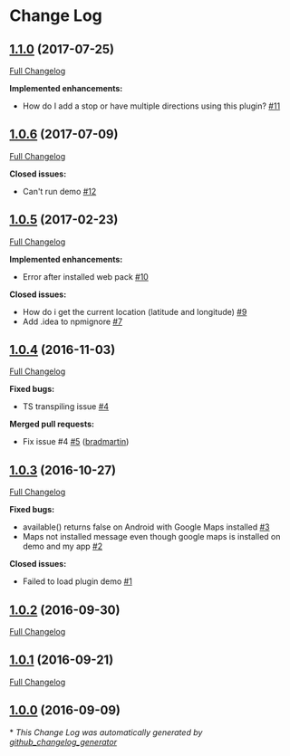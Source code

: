 # Change Log

## [1.1.0](https://github.com/EddyVerbruggen/nativescript-directions/tree/1.1.0) (2017-07-25)
[Full Changelog](https://github.com/EddyVerbruggen/nativescript-directions/compare/1.0.6...1.1.0)

**Implemented enhancements:**

- How do I add a stop or have multiple directions using this plugin? [\#11](https://github.com/EddyVerbruggen/nativescript-directions/issues/11)

## [1.0.6](https://github.com/EddyVerbruggen/nativescript-directions/tree/1.0.6) (2017-07-09)
[Full Changelog](https://github.com/EddyVerbruggen/nativescript-directions/compare/1.0.5...1.0.6)

**Closed issues:**

- Can't run demo [\#12](https://github.com/EddyVerbruggen/nativescript-directions/issues/12)

## [1.0.5](https://github.com/EddyVerbruggen/nativescript-directions/tree/1.0.5) (2017-02-23)
[Full Changelog](https://github.com/EddyVerbruggen/nativescript-directions/compare/1.0.4...1.0.5)

**Implemented enhancements:**

- Error after installed web pack [\#10](https://github.com/EddyVerbruggen/nativescript-directions/issues/10)

**Closed issues:**

- How do i get the current location \(latitude and longitude\) [\#9](https://github.com/EddyVerbruggen/nativescript-directions/issues/9)
- Add .idea to npmignore [\#7](https://github.com/EddyVerbruggen/nativescript-directions/issues/7)

## [1.0.4](https://github.com/EddyVerbruggen/nativescript-directions/tree/1.0.4) (2016-11-03)
[Full Changelog](https://github.com/EddyVerbruggen/nativescript-directions/compare/1.0.3...1.0.4)

**Fixed bugs:**

- TS transpiling issue [\#4](https://github.com/EddyVerbruggen/nativescript-directions/issues/4)

**Merged pull requests:**

- Fix issue \#4 [\#5](https://github.com/EddyVerbruggen/nativescript-directions/pull/5) ([bradmartin](https://github.com/bradmartin))

## [1.0.3](https://github.com/EddyVerbruggen/nativescript-directions/tree/1.0.3) (2016-10-27)
[Full Changelog](https://github.com/EddyVerbruggen/nativescript-directions/compare/1.0.2...1.0.3)

**Fixed bugs:**

- available\(\) returns false on Android with Google Maps installed [\#3](https://github.com/EddyVerbruggen/nativescript-directions/issues/3)
- Maps not installed message even though google maps is installed on demo and my app [\#2](https://github.com/EddyVerbruggen/nativescript-directions/issues/2)

**Closed issues:**

- Failed to load plugin demo [\#1](https://github.com/EddyVerbruggen/nativescript-directions/issues/1)

## [1.0.2](https://github.com/EddyVerbruggen/nativescript-directions/tree/1.0.2) (2016-09-30)
[Full Changelog](https://github.com/EddyVerbruggen/nativescript-directions/compare/1.0.1...1.0.2)

## [1.0.1](https://github.com/EddyVerbruggen/nativescript-directions/tree/1.0.1) (2016-09-21)
[Full Changelog](https://github.com/EddyVerbruggen/nativescript-directions/compare/1.0.0...1.0.1)

## [1.0.0](https://github.com/EddyVerbruggen/nativescript-directions/tree/1.0.0) (2016-09-09)


\* *This Change Log was automatically generated by [github_changelog_generator](https://github.com/skywinder/Github-Changelog-Generator)*